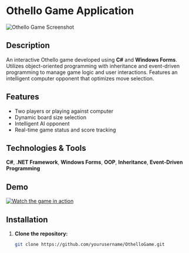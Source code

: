 # Othello Game Application

![Othello Game Screenshot](https://github.com/user-attachments/assets/10f4533a-7d86-49d4-a3bb-243f6a911e77)

## Description

An interactive Othello game developed using **C#** and **Windows Forms**.
Utilizes object-oriented programming with inheritance and event-driven programming to manage game logic and user interactions.
Features an intelligent computer opponent that optimizes move selection.

## Features

- Two players or playing against computer
- Dynamic board size selection
- Intelligent AI opponent
- Real-time game status and score tracking

## Technologies & Tools

**C#**, **.NET Framework**, **Windows Forms**, **OOP**, **Inheritance**, **Event-Driven Programming**

## Demo

[![Watch the game in action](https://drive.google.com/thumbnail?id=1hDyzmLHcLvUdbY_WbIBFBXrmECBR7FX7)](https://drive.google.com/file/d/1hDyzmLHcLvUdbY_WbIBFBXrmECBR7FX7/view?usp=sharing)

## Installation

1. **Clone the repository:**

   ```bash
   git clone https://github.com/yourusername/OthelloGame.git
